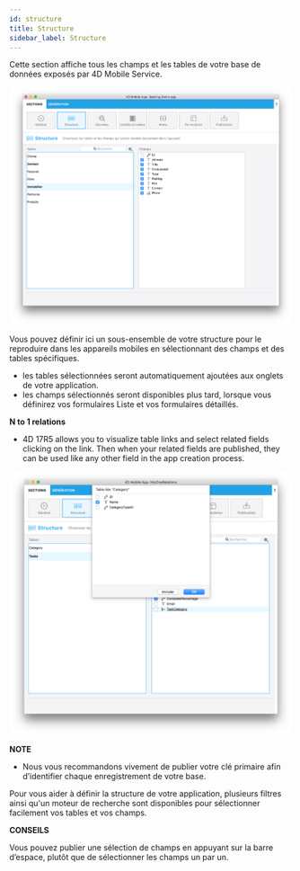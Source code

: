 ```yaml
---
id: structure
title: Structure
sidebar_label: Structure
---
```

Cette section affiche tous les champs et les tables de votre base de données exposés par 4D Mobile Service.

![Structure section](assets/project-editor/Structure-section-4D-for-iOS.png)

Vous pouvez définir ici un sous-ensemble de votre structure pour le reproduire dans les appareils mobiles en sélectionnant des champs et des tables spécifiques. 

* les tables sélectionnées seront automatiquement ajoutées aux onglets de votre application.
* les champs sélectionnés seront disponibles plus tard, lorsque vous définirez vos formulaires Liste et vos formulaires détaillés.

**N to 1 relations**

* 4D 17R5 allows you to visualize table links and select related fields clicking on the link. Then when your related fields are published, they can be used like any other field in the app creation process.

![Publish related tables](assets/project-editor/Structure-section-N-to-1-relations-4D-for-iOS.png)<div class = "tips"> 

**NOTE**

* Nous vous recommandons vivement de publier votre clé primaire afin d’identifier chaque enregistrement de votre base.</div> 

Pour vous aider à définir la structure de votre application, plusieurs filtres ainsi qu'un moteur de recherche sont disponibles pour sélectionner facilement vos tables et vos champs.<div class = "tips"> 

**CONSEILS**

Vous pouvez publier une sélection de champs en appuyant sur la barre d’espace, plutôt que de sélectionner les champs un par un.</div>